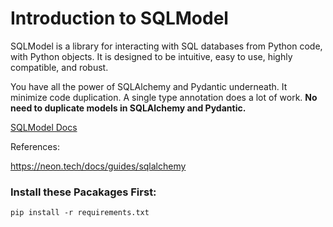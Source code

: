 # Introduction to SQLModel

SQLModel is a library for interacting with SQL databases from Python code, with Python objects. It is designed to be intuitive, easy to use, highly compatible, and robust.

You have all the power of SQLAlchemy and Pydantic underneath.
It minimize code duplication. A single type annotation does a lot of work. **No need to duplicate models in SQLAlchemy and Pydantic.**

[SQLModel Docs](https://sqlmodel.tiangolo.com/)

References:

https://neon.tech/docs/guides/sqlalchemy

### Install these Pacakages First:
`pip install -r requirements.txt`